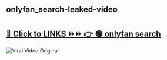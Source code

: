 
 ## onlyfan_search-leaked-video 

# <h2><a href="https://clipsfans.com/onlyfan_search&ref=git">🔗 Click to LINKS ⏩⏩ 👉 🟢 onlyfan search </a></h2>

<a href="https://clipsfans.com/onlyfan_search&ref=git" rel="nofollow" data-target="animated-image.originalLink"><img src="https://i.ibb.co.com/xMMVF88/686577567.gif" alt="Viral Video Original" style="max-width: 100%; display: inline-block;" data-target="animated-image.originalImage"></a>
